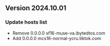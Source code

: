 ## Version 2024.10.01

### Update hosts list
- Remove 0.0.0.0 sf16-muse-va.ibytedtos.com
- Add 0.0.0.0 mcs16-normal-ycru.tiktok.com
